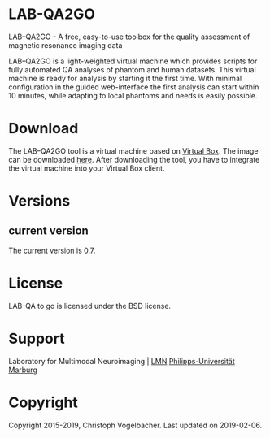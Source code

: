 # LAB-QA2GO
LAB–QA2GO  - A free, easy-to-use toolbox for the  quality assessment of magnetic resonance imaging data

LAB–QA2GO is a light-weighted virtual machine which provides scripts for fully automated QA analyses of phantom and human datasets. This virtual machine is ready for analysis by starting it the first time. With minimal configuration in the guided web-interface the first analysis can start within 10 minutes, while adapting to local phantoms and needs is easily possible. 

# Download
The LAB–QA2GO tool is a virtual machine based on [Virtual Box](https://www.virtualbox.org/ "Official Virtual Box Site"). The image can be downloaded [here](https://www.online.uni-marburg.de/quamri/labqa2go/ "LAB-QA2GO download page"). After downloading the tool, you have to integrate the virtual machine into your Virtual Box client.

# Versions
## current version
The current version is 0.7.

# License
LAB-QA to go is licensed under the BSD license.

# Support
Laboratory for Multimodal Neuroimaging | [LMN](http://lmn-marburg.de/index.php/de/)
[Philipps-Universität Marburg](https://www.uni-marburg.de/en)

# Copyright
Copyright 2015-2019, Christoph Vogelbacher. Last updated on 2019-02-06.
